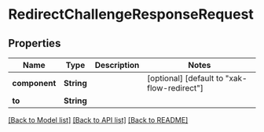 # RedirectChallengeResponseRequest

## Properties
Name | Type | Description | Notes
------------ | ------------- | ------------- | -------------
**component** | **String** |  | [optional] [default to "xak-flow-redirect"]
**to** | **String** |  | 

[[Back to Model list]](../README.md#documentation-for-models) [[Back to API list]](../README.md#documentation-for-api-endpoints) [[Back to README]](../README.md)


